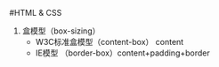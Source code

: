 #HTML & CSS

1. 盒模型（box-sizing）
    * W3C标准盒模型（content-box） content
    * IE模型 （border-box）content+padding+border